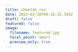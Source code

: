 ```yaml
---
title: cheetah_ros
date: 2022-03-28T08:16:32.345Z
draft: false
featured: false
image:
  filename: featured.jpg
  focal_point: Smart
  preview_only: true
---
```

